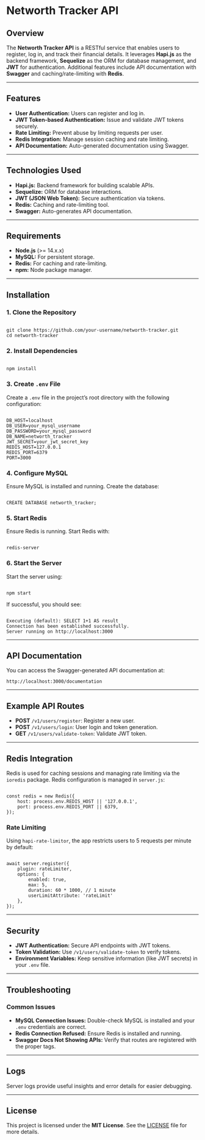 <h1>Networth Tracker API</h1>

<h2>Overview</h2>
<p>The <strong>Networth Tracker API</strong> is a RESTful service that enables users to register, log in, and track their financial details. It leverages <strong>Hapi.js</strong> as the backend framework, <strong>Sequelize</strong> as the ORM for database management, and <strong>JWT</strong> for authentication. Additional features include API documentation with <strong>Swagger</strong> and caching/rate-limiting with <strong>Redis</strong>.</p>

<hr>

<h2>Features</h2>
<ul>
    <li><strong>User Authentication:</strong> Users can register and log in.</li>
    <li><strong>JWT Token-based Authentication:</strong> Issue and validate JWT tokens securely.</li>
    <li><strong>Rate Limiting:</strong> Prevent abuse by limiting requests per user.</li>
    <li><strong>Redis Integration:</strong> Manage session caching and rate limiting.</li>
    <li><strong>API Documentation:</strong> Auto-generated documentation using Swagger.</li>
</ul>

<hr>

<h2>Technologies Used</h2>
<ul>
    <li><strong>Hapi.js:</strong> Backend framework for building scalable APIs.</li>
    <li><strong>Sequelize:</strong> ORM for database interactions.</li>
    <li><strong>JWT (JSON Web Token):</strong> Secure authentication via tokens.</li>
    <li><strong>Redis:</strong> Caching and rate-limiting tool.</li>
    <li><strong>Swagger:</strong> Auto-generates API documentation.</li>
</ul>

<hr>

<h2>Requirements</h2>
<ul>
    <li><strong>Node.js</strong> (>= 14.x.x)</li>
    <li><strong>MySQL:</strong> For persistent storage.</li>
    <li><strong>Redis:</strong> For caching and rate-limiting.</li>
    <li><strong>npm:</strong> Node package manager.</li>
</ul>

<hr>

<h2>Installation</h2>

<h3>1. Clone the Repository</h3>
<pre><code>
git clone https://github.com/your-username/networth-tracker.git
cd networth-tracker
</code></pre>

<h3>2. Install Dependencies</h3>
<pre><code>
npm install
</code></pre>

<h3>3. Create <code>.env</code> File</h3>
<p>Create a <code>.env</code> file in the project’s root directory with the following configuration:</p>
<pre><code>
DB_HOST=localhost
DB_USER=your_mysql_username
DB_PASSWORD=your_mysql_password
DB_NAME=networth_tracker
JWT_SECRET=your_jwt_secret_key
REDIS_HOST=127.0.0.1
REDIS_PORT=6379
PORT=3000
</code></pre>

<h3>4. Configure MySQL</h3>
<p>Ensure MySQL is installed and running. Create the database:</p>
<pre><code>
CREATE DATABASE networth_tracker;
</code></pre>

<h3>5. Start Redis</h3>
<p>Ensure Redis is running. Start Redis with:</p>
<pre><code>
redis-server
</code></pre>

<h3>6. Start the Server</h3>
<p>Start the server using:</p>
<pre><code>
npm start
</code></pre>
<p>If successful, you should see:</p>
<pre><code>
Executing (default): SELECT 1+1 AS result
Connection has been established successfully.
Server running on http://localhost:3000
</code></pre>

<hr>

<h2>API Documentation</h2>
<p>You can access the Swagger-generated API documentation at:</p>
<pre><code>http://localhost:3000/documentation</code></pre>

<hr>

<h2>Example API Routes</h2>
<ul>
    <li><strong>POST</strong> <code>/v1/users/register</code>: Register a new user.</li>
    <li><strong>POST</strong> <code>/v1/users/login</code>: User login and token generation.</li>
    <li><strong>GET</strong> <code>/v1/users/validate-token</code>: Validate JWT token.</li>
</ul>

<hr>

<h2>Redis Integration</h2>
<p>Redis is used for caching sessions and managing rate limiting via the <code>ioredis</code> package. Redis configuration is managed in <code>server.js</code>:</p>
<pre><code>
const redis = new Redis({
    host: process.env.REDIS_HOST || '127.0.0.1',
    port: process.env.REDIS_PORT || 6379,
});
</code></pre>

<h3>Rate Limiting</h3>
<p>Using <code>hapi-rate-limitor</code>, the app restricts users to 5 requests per minute by default:</p>
<pre><code>
await server.register({
    plugin: rateLimiter,
    options: {
        enabled: true,
        max: 5,
        duration: 60 * 1000, // 1 minute
        userLimitAttribute: 'rateLimit'
    },
});
</code></pre>

<hr>

<h2>Security</h2>
<ul>
    <li><strong>JWT Authentication:</strong> Secure API endpoints with JWT tokens.</li>
    <li><strong>Token Validation:</strong> Use <code>/v1/users/validate-token</code> to verify tokens.</li>
    <li><strong>Environment Variables:</strong> Keep sensitive information (like JWT secrets) in your <code>.env</code> file.</li>
</ul>

<hr>

<h2>Troubleshooting</h2>

<h3>Common Issues</h3>
<ul>
    <li><strong>MySQL Connection Issues:</strong> Double-check MySQL is installed and your <code>.env</code> credentials are correct.</li>
    <li><strong>Redis Connection Refused:</strong> Ensure Redis is installed and running.</li>
    <li><strong>Swagger Docs Not Showing APIs:</strong> Verify that routes are registered with the proper tags.</li>
</ul>

<hr>

<h2>Logs</h2>
<p>Server logs provide useful insights and error details for easier debugging.</p>

<hr>

<h2>License</h2>
<p>This project is licensed under the <strong>MIT License</strong>. See the <a href="LICENSE">LICENSE</a> file for more details.</p>
